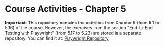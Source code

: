 # Course Activities - Chapter 5

**Important**: This repository contains the activities from Chapter 5 (from 5.1 to 5.16) of the course. However, the exercises from the section "End-to-End Testing with Playwright" (from 5.17 to 5.23) are stored in a separate repository. You can find it at: [Playwright Repository](https://github.com/hectorgarciatw/playwright.git)
